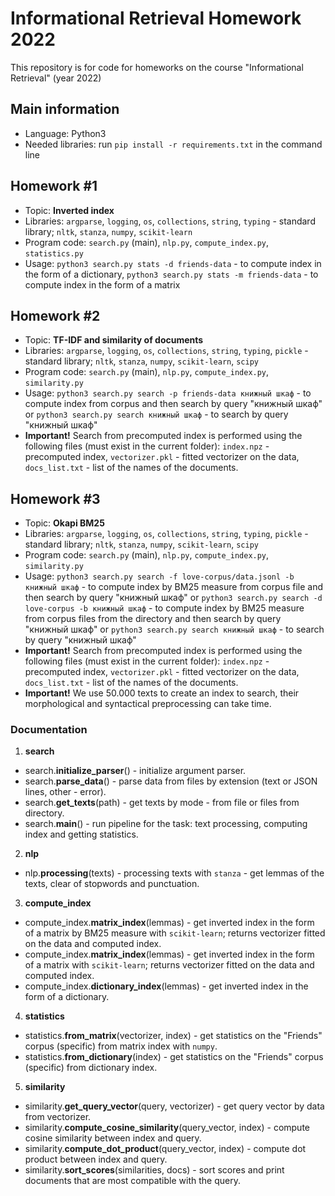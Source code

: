 # Informational Retrieval Homework 2022
This repository is for code for homeworks on the course "Informational Retrieval" (year 2022)

## Main information
* Language: Python3
* Needed libraries: run `pip install -r requirements.txt` in the command line

## Homework #1
* Topic: **Inverted index**
* Libraries: `argparse`, `logging`, `os`, `collections`, `string`, `typing` - standard library; `nltk`, `stanza`, `numpy`, `scikit-learn`
* Program code: `search.py` (main), `nlp.py`, `compute_index.py`, `statistics.py`
* Usage: `python3 search.py stats -d friends-data` - to compute index in the form of a dictionary, `python3 search.py stats -m friends-data` - to compute index in the form of a matrix

## Homework #2
* Topic: **TF-IDF and similarity of documents**
* Libraries: `argparse`, `logging`, `os`, `collections`, `string`, `typing`, `pickle` - standard library; `nltk`, `stanza`, `numpy`, `scikit-learn`, `scipy`
* Program code: `search.py` (main), `nlp.py`, `compute_index.py`, `similarity.py`
* Usage: `python3 search.py search -p friends-data книжный шкаф` - to compute index from corpus and then search by query "книжный шкаф" or `python3 search.py search книжный шкаф` - to search by query "книжный шкаф"
* **Important!** Search from precomputed index is performed using the following files (must exist in the current folder): `index.npz` - precomputed index, `vectorizer.pkl` - fitted vectorizer on the data, `docs_list.txt` - list of the names of the documents.

## Homework #3
* Topic: **Okapi BM25**
* Libraries: `argparse`, `logging`, `os`, `collections`, `string`, `typing`, `pickle` - standard library; `nltk`, `stanza`, `numpy`, `scikit-learn`, `scipy`
* Program code: `search.py` (main), `nlp.py`, `compute_index.py`, `similarity.py`
* Usage: `python3 search.py search -f love-corpus/data.jsonl -b книжный шкаф` - to compute index by BM25 measure from corpus file and then search by query "книжный шкаф" or `python3 search.py search -d love-corpus -b книжный шкаф` - to compute index by BM25 measure from corpus files from the directory and then search by query "книжный шкаф" or `python3 search.py search книжный шкаф` - to search by query "книжный шкаф"
* **Important!** Search from precomputed index is performed using the following files (must exist in the current folder): `index.npz` - precomputed index, `vectorizer.pkl` - fitted vectorizer on the data, `docs_list.txt` - list of the names of the documents.
* **Important!** We use 50.000 texts to create an index to search, their morphological and syntactical preprocessing can take time.

### Documentation
1. **search**
* search.**initialize_parser**() - initialize argument parser.
* search.**parse_data**() - parse data from files by extension (text or JSON lines, other - error).
* search.**get_texts**(path) - get texts by mode - from file or files from directory.
* search.**main**() - run pipeline for the task: text processing, computing index and getting statistics.

2. **nlp**
* nlp.**processing**(texts) - processing texts with `stanza` - get lemmas of the texts, clear of stopwords and punctuation.

3. **compute_index**
* compute_index.**matrix_index**(lemmas) - get inverted index in the form of a matrix by BM25 measure with `scikit-learn`; returns vectorizer fitted on the data and computed index.
* compute_index.**matrix_index**(lemmas) - get inverted index in the form of a matrix with `scikit-learn`; returns vectorizer fitted on the data and computed index.
* compute_index.**dictionary_index**(lemmas) - get inverted index in the form of a dictionary.

4. **statistics**
* statistics.**from_matrix**(vectorizer, index) - get statistics on the "Friends" corpus (specific) from matrix index with `numpy`.
* statistics.**from_dictionary**(index) - get statistics on the "Friends" corpus (specific) from dictionary index.

5. **similarity**
* similarity.**get_query_vector**(query, vectorizer) - get query vector by data from vectorizer.
* similarity.**compute_cosine_similarity**(query_vector, index) - compute cosine similarity between index and query.
* similarity.**compute_dot_product**(query_vector, index) - compute dot product between index and query.
* similarity.**sort_scores**(similarities, docs) - sort scores and print documents that are most compatible with the query.
